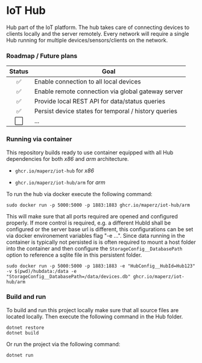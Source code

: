 # IoT Hub

Hub part of the IoT platform. The hub takes care of connecting devices to clients locally and the server remotely.
Every network will require a single Hub running for multiple devices/sensors/clients on the network.

### Roadmap / Future plans

| Status | Goal                                                 |
| :----: | ---------------------------------------------------- |
|   ✅    | Enable connection to all local devices               |
|   ✅    | Enable remote connection via global gateway server   |
|   ✅    | Provide local REST API for data/status queries       |
|   ✅    | Persist device states for temporal / history queries |
|   ⬜️    | ...                                                  |

### Running via container

This repository builds ready to use container equipped with all Hub dependencies for both *x86* and *arm* architecture.

- `ghcr.io/maperz/iot-hub` for *x86*

- `ghcr.io/maperz/iot-hub/arm` for *arm*

To run the hub via docker execute the following command:

```shell
sudo docker run -p 5000:5000 -p 1883:1883 ghcr.io/maperz/iot-hub/arm
```

This will make sure that all ports required are opened and configured properly.
If more control is required, e.g. a different HubId shall be configured or the server base url is different, this configurations can be set via docker environement variables flag "-e ...". Since data running in the container is typically not persisted is is often required to mount a host folder into the container and then configure the `StorageConfig__DatabasePath` option to reference a sqlite file in this persistent folder.

```shell
sudo docker run -p 5000:5000 -p 1883:1883 -e "HubConfig__HubId=Hub123" -v $(pwd)/hubdata:/data -e "StorageConfig__DatabasePath=/data/devices.db" ghcr.io/maperz/iot-hub/arm
```

### Build and run

To build and run this project locally make sure that all source files are located locally. Then execute the following command in the Hub folder.

``` shell
dotnet restore
dotnet build
```

Or run the project via the following command:

``` shell
dotnet run
```

